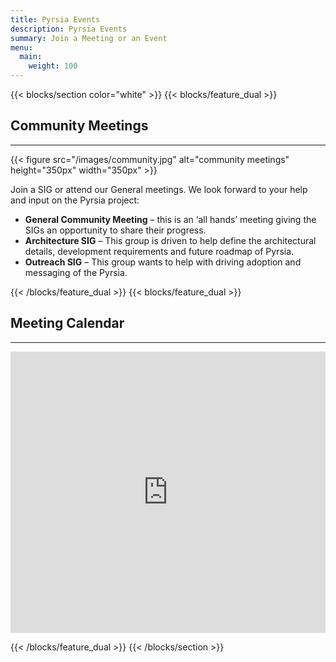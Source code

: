 ```yaml
---
title: Pyrsia Events
description: Pyrsia Events
summary: Join a Meeting or an Event
menu:
  main:
    weight: 100
---
```


{{< blocks/section color="white" >}}
{{< blocks/feature_dual >}}

<h2>Community Meetings</h2>
<hr>

{{< figure src="/images/community.jpg" alt="community meetings" height="350px" width="350px" >}}

Join a SIG or attend our General meetings. We look forward to your help and input on the Pyrsia project:

- **General Community Meeting** – this is an ‘all hands’ meeting giving the SIGs an opportunity to share their progress.
- **Architecture SIG** – This group is driven to help define the architectural details, development requirements and future roadmap of Pyrsia.
- **Outreach SIG** – This group wants to help with driving adoption and messaging of the Pyrsia.

{{< /blocks/feature_dual >}}
{{< blocks/feature_dual >}}

<h2>Meeting Calendar</h2>
<hr>
<div>
<iframe src="https://calendar.google.com/calendar/embed?src=pyrsiaopensource@gmail.com" style="border: 0" width="100%" height="450" frameborder="0" scrolling="no"></iframe>
</div>

{{< /blocks/feature_dual >}}
{{< /blocks/section >}}
